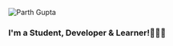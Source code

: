 ![Parth Gupta](https://user-images.githubusercontent.com/82574933/142032706-ce118ece-941d-467f-bc55-eff7de4fb9ab.png)



### I'm a Student, Developer & Learner!👨🏻‍🎓

<!--
**parth-gpt10/parth-gpt10** is a ✨ _special_ ✨ repository because its `README.md` (this file) appears on your GitHub profile.

Here are some ideas to get you started:

- 🔭 I’m currently working on ...
- 🌱 I’m currently learning ...
- 👯 I’m looking to collaborate on ...
- 🤔 I’m looking for help with ...
- 💬 Ask me about ...
- 📫 How to reach me: ...
- 😄 Pronouns: ...
- ⚡ Fun fact: ...
-->
